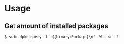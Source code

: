 # Usage
## Get amount of installed packages
```
$ sudo dpkg-query -f '${binary:Package}\n' -W | wc -l
```
